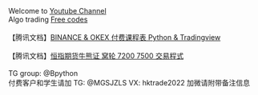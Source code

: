 <html>
Welcome to <a href='http://www.youtube.com/c/美股数据张老师'>Youtube Channel</a><br>
Algo trading <a href='https://github.com/hktrade'>Free codes</a><br>
<br>
【腾讯文档】<a href='https://docs.qq.com/doc/DUHpnenhKZ2pxSGlv'>BINANCE & OKEX 付费课程表 Python & Tradingview</a><br>
<br>
【腾讯文档】<a href='https://docs.qq.com/doc/DUFFacEdnc1hBRkVG'>恒指期货牛熊证 窝轮 7200 7500 交易程式</a><br>
<br>
TG group: @Bpython
<br>
付费客户和学生请加
TG: @MGSJZLS
VX: hktrade2022
加微请附带备注信息
